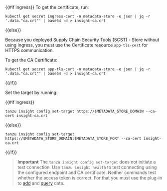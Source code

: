 {{#if ingress}}
To get the certificate, run:

```console
kubectl get secret ingress-cert -n metadata-store -o json | jq -r '.data."ca.crt"' | base64 -d > insight-ca.crt
```

{{else}}

Because you deployed Supply Chain Security Tools (SCST) - Store without using Ingress,
you must use the Certificate resource `app-tls-cert` for HTTPS communication.

To get the CA Certificate:

```console
kubectl get secret app-tls-cert -n metadata-store -o json | jq -r '.data."ca.crt"' | base64 -d > insight-ca.crt
```

{{/if}}

Set the target by running:

{{#if ingress}}

```console
tanzu insight config set-target https://$METADATA_STORE_DOMAIN --ca-cert insight-ca.crt
```

{{else}}

```console
tanzu insight config set-target https://$METADATA_STORE_DOMAIN:$METADATA_STORE_PORT --ca-cert insight-ca.crt
```

{{/if}}

> **Important** The `tanzu insight config set-target` does not initiate a test connection.
> Use `tanzu insight health` to test connecting using the configured endpoint and CA certificate.
> Neither commands test whether the access token is correct.
> For that you must use the plug-in to [add](/cli-plugins/insight/add-data.hbs.md)
> and [query](/cli-plugins/insight/query-data.hbs.md) data.
